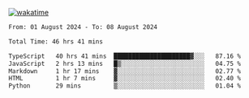 [![wakatime](https://wakatime.com/badge/user/702d7a0d-6421-40c6-be4d-9b18f6ca91d5.svg)](https://wakatime.com/@702d7a0d-6421-40c6-be4d-9b18f6ca91d5)

<!--START_SECTION:waka-->

```txt
From: 01 August 2024 - To: 08 August 2024

Total Time: 46 hrs 41 mins

TypeScript   40 hrs 41 mins  █████████████████████▓░░░   87.16 %
JavaScript   2 hrs 13 mins   █▒░░░░░░░░░░░░░░░░░░░░░░░   04.75 %
Markdown     1 hr 17 mins    ▓░░░░░░░░░░░░░░░░░░░░░░░░   02.77 %
HTML         1 hr 7 mins     ▓░░░░░░░░░░░░░░░░░░░░░░░░   02.40 %
Python       29 mins         ▒░░░░░░░░░░░░░░░░░░░░░░░░   01.04 %
```

<!--END_SECTION:waka-->
